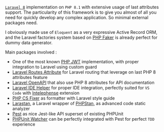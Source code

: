 [`Laravel 8`](https://laravel.com/) implementation on `PHP 8.1` with extensive usage of last attributes support. The particularity of this framework is to give you almost of all you need for quickly develop any complex application. So minimal external packages need.

I obviously made use of `Eloquent` as a very expressive Active Record ORM, and the Laravel factories system based on [PHP Faker](https://fakerphp.github.io/) is already perfect for dummy data generator.

Main packages involved :

* One of the most known [PHP JWT](https://github.com/lcobucci/jwt) implementation, with proper integration to Laravel using custom guard
* [Laravel Routes Attribute](https://github.com/spatie/laravel-route-attributes) for Laravel routing that leverage on last PHP 8 attributes feature
* [Laravel OpenAPI](https://github.com/vyuldashev/laravel-openapi) that also use PHP 8 attributes for API documentation
* [Laravel IDE Helper](https://github.com/barryvdh/laravel-ide-helper) for proper IDE integration, perfectly suited for `VS Code` with [Intelephense](https://marketplace.visualstudio.com/items?itemName=bmewburn.vscode-intelephense-client) extension
* [PHP CS Fixer](https://github.com/FriendsOfPHP/PHP-CS-Fixer) as formatter with Laravel style guide
* [Larastan](https://github.com/nunomaduro/larastan), a Laravel wrapper of [PHPStan](https://phpstan.org/), as advanced code static analyzer
* [Pest](https://pestphp.com/) as nice Jest-like API superset of existing PHPUnit
* [PHPUnit Watcher](https://github.com/spatie/phpunit-watcher) can be perfectly integrated with Pest for perfect `TDD` experience
